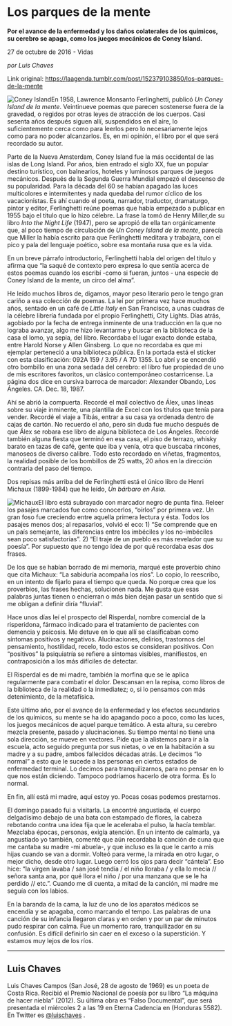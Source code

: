 # Los parques de la mente

**Por el avance de la enfermedad y los daños colaterales de los químicos, su cerebro se apaga, como los juegos mecánicos de Coney Island.**

27 de octubre de 2016 - Vidas

_por Luis
Chaves_

Link original: https://laagenda.tumblr.com/post/152379103850/los-parques-de-la-mente

![Coney Island](https://64.media.tumblr.com/23da8d2b8ac7173d05596dc1bf69ae4d/tumblr_inline_pk0l6grts61t6q87u_500.jpg)En 1958,
Lawrence Monsanto Ferlinghetti, publicó *Un
Coney Island de la mente*.
Veintinueve poemas que parecen sostenerse fuera de la gravedad, o
regidos por otras leyes de atracción de los cuerpos. Casi sesenta
años después siguen allí, suspendidos en el aire, lo
suficientemente cerca como para leerlos pero lo necesariamente lejos
como para no poder alcanzarlos. Es, en mi opinión, el libro por el
que será recordado su autor. 


Parte de
la Nueva Amsterdam, Coney Island fue la más occidental de las islas
de Long Island. Por años, bien entrado el siglo XX, fue un
popular destino turístico, con balnearios, hoteles y luminosos
parques de juegos mecánicos. Después de la Segunda Guerra Mundial
empezó el descenso de su popularidad. Para la década del 60 se
habían apagado las luces multicolores e intermitentes y nada quedaba
del rumor cíclico de los vacacionistas. Es ahí cuando el poeta,
narrador, traductor, dramaturgo, pintor y editor, Ferlinghetti reúne
poemas que había empezado a publicar en 1955 bajo el título que lo
hizo célebre. La frase la tomó de Henry Miller,de su libro *Into
the Night Life*
(1947), pero se apropió de ella tan orgánicamente que, al poco
tiempo de circulación de *Un
Coney Island de la mente*,
parecía que Miller la había escrito para que Ferlinghetti meditara
y trabajara, con el pico y pala del lenguaje poético, sobre esa
montaña rusa que es la vida.

En
un breve párrafo  introductorio, Ferlinghetti habla del origen del
título y afirma que “la saqué de contexto pero expresa lo que
sentía acerca de estos poemas cuando los escribí -como si fueran,
juntos - una especie de Coney Island de la mente, un circo del alma”.

He
leído muchos libros de, digamos, mayor peso literario pero le tengo
gran cariño a esa colección de poemas. La leí por primera vez hace
muchos años, sentado en un café de *Little
Italy*
en San Francisco, a unas cuadras de la célebre librería fundada por
el propio Ferlinghetti, City Lights. Días atrás, agobiado por la
fecha de entrega inminente de una traducción en la que no lograba
avanzar, algo me hizo levantarme y buscar en la biblioteca de la casa
el lomo, ya sepia, del libro. Recordaba el lugar exacto donde estaba,
entre Harold Norse y Allen Ginsberg. Lo que no recordaba es que mi
ejemplar perteneció a una biblioteca pública. En la portada está
el sticker con esta clasificación: 092A 159 / 3.95 / A 7D 1355. Lo
abrí y se encendió otro bombillo en una zona sedada del cerebro: el
libro fue propiedad de uno de mis escritores favoritos, un clásico
contemporáneo costarricense. La página dos dice en cursiva barroca
de marcador: Alexander Obando, Los Ángeles. CA. Dec. 18, 1987.

Ahí
se abrió la compuerta.  Recordé el mail colectivo de Álex, unas
líneas sobre su viaje inminente, una plantilla de Excel con los
títulos que tenía para vender. Recordé el viaje a Tibás, entrar a
su casa ya ordenada dentro de cajas de cartón. No recuerdo el año,
pero sin duda fue mucho después de que Álex se robara ese libro de
alguna biblioteca de Los Ángeles. Recordé también alguna fiesta
que terminó en esa casa, el piso de terrazo, whisky barato en tazas
de café, gente que iba y venía, otra que buscaba rincones, manoseos
de diverso calibre. Todo esto recordado en viñetas, fragmentos, la
realidad posible de los bombillos de 25 watts, 20 años en la
dirección contraria del paso del tiempo. 


Dos
repisas más arriba del de Ferlinghetti está el único libro de Henri
Michaux (1899-1984) que he leído, *Un
bárbaro en Asia*.


![Michaux](https://64.media.tumblr.com/0f2eeec3511977ded640f562f8d121d7/tumblr_inline_pk0l6hZpPd1t6q87u_250.jpg)El
libro está subrayado con marcador negro de punta fina. Releer los
pasajes marcados fue como conocerlos, “oírlos” por primera vez.
Un gran foso fue creciendo entre aquella primera lectura y ésta.
Todos los pasajes menos dos; al repasarlos, volvió el eco: 1) “Se
comprende que en un país semejante, las diferencias entre los
imbéciles y los no-imbéciles sean poco satisfactorias”. 2) “El
traje de un pueblo es más revelador que su poesía”. Por supuesto
que no tengo idea de por qué recordaba esas dos frases.

De
los que se habían borrado de mi memoria, marqué este proverbio
chino que cita Michaux: “La sabiduría acompaña los ríos”.  Lo
copio, lo reescribo, en un intento de fijarlo para el tiempo que
queda. No porque crea que los proverbios, las frases hechas,
solucionen nada. Me gusta que esas palabras juntas tienen o encierran
o más bien dejan pasar un sentido que si me obligan a definir diría
“fluvial”. 


Hace
unos días leí el prospecto del Risperdal, nombre comercial de la
risperidona, fármaco indicado para el tratamiento de pacientes con
demencia y psicosis. Me detuve en lo que allí se clasificaban como
síntomas positivos y negativos. Alucinaciones, delirios, trastornos
del pensamiento, hostilidad, recelo, todo estos se consideran
positivos. Con “positivos” la psiquiatría se refiere  a síntomas
visibles, manifiestos, en contraposición a los más difíciles de
detectar. 


El
Risperdal es de mi madre, también la morfina que se le  aplica
regularmente para combatir el dolor. Descansan en la repisa, como
libros de la biblioteca de la realidad o la inmediatez; o, si lo
pensamos con más detenimiento, de la metafísica. 


Este
último año, por el avance de la enfermedad y los efectos
secundarios de los químicos, su mente se ha ido apagando poco a
poco, como las luces, los juegos mecánicos de aquel parque temático.
A esta altura, su cerebro mezcla presente, pasado y alucinaciones. Su
tiempo mental no tiene una sola dirección, se mueve en vectores.
Pide que la alistemos para ir a la escuela, acto seguido pregunta por
sus nietas, o ve en la habitación a su madre y a su padre, ambos
fallecidos décadas atrás. Le decimos “lo normal” a esto que le
sucede a las personas en ciertos estados de enfermedad terminal. Lo
decimos para tranquilizarnos, para no pensar en lo que nos están
diciendo.  Tampoco podríamos hacerlo de otra forma. Es lo normal.

En
fin, allí está mi madre, aquí estoy yo. Pocas cosas podemos
prestarnos. 


El
domingo pasado fui a visitarla. La encontré angustiada, el cuerpo
delgadísimo debajo de una bata con estampado de flores, la cabeza
rebotando contra una idea fija que le aceleraba el pulso, la hacía
temblar. Mezclaba épocas, personas, exigía atención. En un intento
de calmarla, ya angustiado yo también, comenté que aún recordaba
la canción de cuna que me cantaba su madre -mi abuela-, y que
incluso es la que le canto a mis hijas cuando se van a dormir. Volteó
para verme, la mirada en otro lugar, o mejor dicho, desde otro lugar.
Luego cerró los ojos para decir “cántela”.  Eso hice: “la
virgen lavaba / san josé tendía / el niño lloraba / y ella lo
mecía // señora santa ana, por qué llora el niño / por una
manzana que se le ha perdido // etc.”. Cuando me di cuenta, a mitad
de la canción, mi madre me seguía con los labios. 


En
la baranda de la cama, la luz de uno de los aparatos médicos se
encendía y se apagaba, como marcando el tempo. Las palabras de una
canción de su infancia llegaron claras y en orden y por un par de
minutos pudo respirar con calma. Fue un momento raro, tranquilizador
en su confusión. Es difícil definirlo sin caer en el exceso o la
superstición. Y estamos muy lejos de los ríos.



---

 Luis Chaves
------------

 Luis Chaves Campos (San José, 28 de agosto de 1969) es un poeta de Costa Rica. Recibió el Premio Nacional de poesía por su libro “La máquina de hacer niebla” (2012). Su última obra es “Falso Documental”, que será presentada el miércoles 2 a las 19 en 
Eterna Cadencia en (Honduras 5582). En Twitter es [@luischaves](https://twitter.com/luischaves) . 

